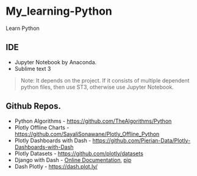 # My_learning-Python
Learn Python

## IDE
* Jupyter Notebook by Anaconda.
* Sublime text 3

> Note: It depends on the project. If it consists of multiple dependent python files, then use ST3, otherwise use Jupyter Notebook.

## Github Repos.
* Python Algorithms - https://github.com/TheAlgorithms/Python
* Plotly Offline Charts - https://github.com/SayaliSonawane/Plotly_Offline_Python
* Plotly Dashboards with Dash - https://github.com/Pierian-Data/Plotly-Dashboards-with-Dash
* Plotly Datasets - https://github.com/plotly/datasets
* Django with Dash - [Online Documentation](https://django-plotly-dash.readthedocs.io/en/latest/introduction.html), [pip](https://pypi.org/project/django-plotly-dash/)
* Dash Plotly - https://dash.plot.ly/
